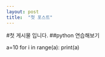 ```yaml
---
layout: post
title:  "첫 포스트"
---
```


#첫 게시물 입니다. 
##python 연습해보기

a=10
for i in range(a):
    print(a)
